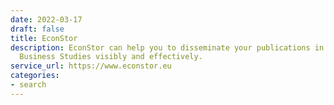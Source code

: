 ```yaml
---
date: 2022-03-17
draft: false
title: EconStor
description: EconStor can help you to disseminate your publications in Economics and
  Business Studies visibly and effectively.
service_url: https://www.econstor.eu
categories:
- search
---
```



